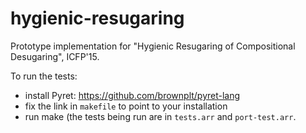 # hygienic-resugaring
Prototype implementation for "Hygienic Resugaring of Compositional Desugaring", ICFP'15.

To run the tests:

* install Pyret: https://github.com/brownplt/pyret-lang
* fix the link in `makefile` to point to your installation
* run make (the tests being run are in `tests.arr` and `port-test.arr`.
